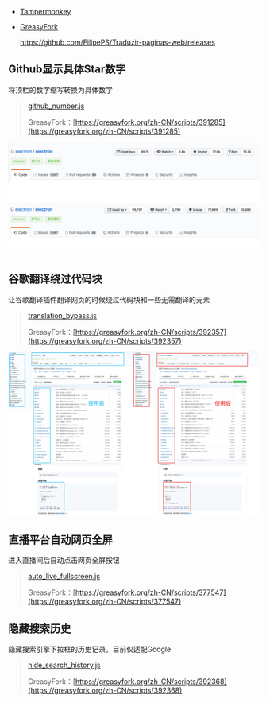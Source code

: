 * [Tampermonkey](http://www.tampermonkey.net/)
* [GreasyFork](https://greasyfork.org/zh-CN)

  https://github.com/FilipePS/Traduzir-paginas-web/releases
## Github显示具体Star数字
将顶栏的数字缩写转换为具体数字

>[github_number.js](github_number.js)
>
>GreasyFork：[https://greasyfork.org/zh-CN/scripts/391285](https://greasyfork.org/zh-CN/scripts/391285)

<img src="screenshots/github_number.jpg" width="700"/>

## 谷歌翻译绕过代码块
让谷歌翻译插件翻译网页的时候绕过代码块和一些无需翻译的元素
>[translation_bypass.js](translation_bypass.js)
>
>GreasyFork：[https://greasyfork.org/zh-CN/scripts/392357](https://greasyfork.org/zh-CN/scripts/392357)

![](screenshots/translation_bypass.jpg)

## 直播平台自动网页全屏
进入直播间后自动点击网页全屏按钮

>[auto\_live_fullscreen.js](auto_live_fullscreen.js)
>
>GreasyFork：[https://greasyfork.org/zh-CN/scripts/377547](https://greasyfork.org/zh-CN/scripts/377547)

## 隐藏搜索历史
隐藏搜索引擎下拉框的历史记录，目前仅适配Google

>[hide\_search_history.js](hide_search_history.js)
>
>GreasyFork：[https://greasyfork.org/zh-CN/scripts/392368](https://greasyfork.org/zh-CN/scripts/392368)
